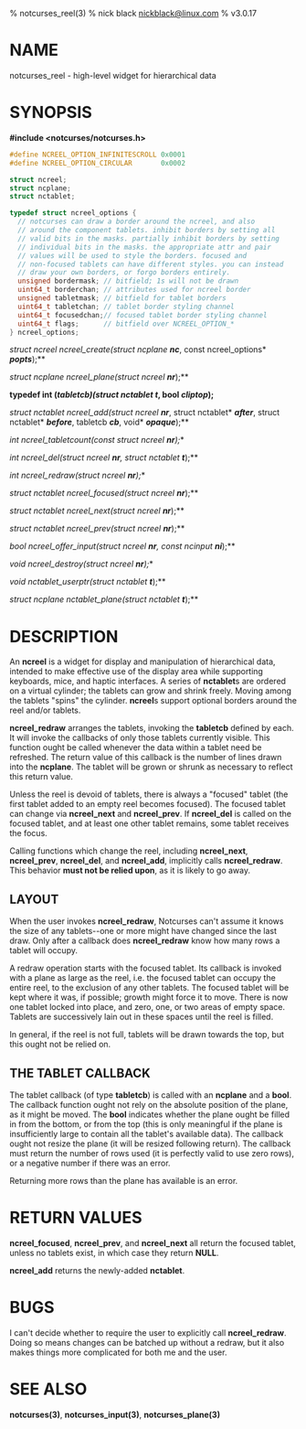 % notcurses_reel(3)
% nick black <nickblack@linux.com>
% v3.0.17

# NAME

notcurses_reel - high-level widget for hierarchical data

# SYNOPSIS

**#include <notcurses/notcurses.h>**

```c
#define NCREEL_OPTION_INFINITESCROLL 0x0001
#define NCREEL_OPTION_CIRCULAR       0x0002

struct ncreel;
struct ncplane;
struct nctablet;

typedef struct ncreel_options {
  // notcurses can draw a border around the ncreel, and also
  // around the component tablets. inhibit borders by setting all
  // valid bits in the masks. partially inhibit borders by setting
  // individual bits in the masks. the appropriate attr and pair
  // values will be used to style the borders. focused and
  // non-focused tablets can have different styles. you can instead
  // draw your own borders, or forgo borders entirely.
  unsigned bordermask; // bitfield; 1s will not be drawn
  uint64_t borderchan; // attributes used for ncreel border
  unsigned tabletmask; // bitfield for tablet borders
  uint64_t tabletchan; // tablet border styling channel
  uint64_t focusedchan;// focused tablet border styling channel
  uint64_t flags;      // bitfield over NCREEL_OPTION_*
} ncreel_options;
```

**struct ncreel* ncreel_create(struct ncplane* ***nc***, const ncreel_options* ***popts***);**

**struct ncplane* ncreel_plane(struct ncreel* ***nr***);**

**typedef int (*tabletcb)(struct nctablet* ***t***, bool ***cliptop***);**

**struct nctablet* ncreel_add(struct ncreel* ***nr***, struct nctablet* ***after***, struct nctablet* ***before***, tabletcb ***cb***, void* ***opaque***);**

**int ncreel_tabletcount(const struct ncreel* ***nr***);**

**int ncreel_del(struct ncreel* ***nr***, struct nctablet* ***t***);**

**int ncreel_redraw(struct ncreel* ***nr***);**

**struct nctablet* ncreel_focused(struct ncreel* ***nr***);**

**struct nctablet* ncreel_next(struct ncreel* ***nr***);**

**struct nctablet* ncreel_prev(struct ncreel* ***nr***);**

**bool ncreel_offer_input(struct ncreel* ***nr***, const ncinput* ***ni***);**

**void ncreel_destroy(struct ncreel* ***nr***);**

**void* nctablet_userptr(struct nctablet* ***t***);**

**struct ncplane* nctablet_plane(struct nctablet* ***t***);**

# DESCRIPTION

An **ncreel** is a widget for display and manipulation of hierarchical data,
intended to make effective use of the display area while supporting keyboards,
mice, and haptic interfaces. A series of **nctablet**s are ordered on a
virtual cylinder; the tablets can grow and shrink freely. Moving among the
tablets "spins" the cylinder. **ncreel**s support optional borders around
the reel and/or tablets.

**ncreel_redraw** arranges the tablets, invoking the **tabletcb** defined by
each. It will invoke the callbacks of only those tablets currently visible.
This function ought be called whenever the data within a tablet need be
refreshed. The return value of this callback is the number of lines drawn into
the **ncplane**. The tablet will be grown or shrunk as necessary to reflect
this return value.

Unless the reel is devoid of tablets, there is always a "focused" tablet (the
first tablet added to an empty reel becomes focused). The focused tablet can
change via **ncreel_next** and **ncreel_prev**. If **ncreel_del** is called on
the focused tablet, and at least one other tablet remains, some tablet receives
the focus.

Calling functions which change the reel, including **ncreel_next**,
**ncreel_prev**, **ncreel_del**, and **ncreel_add**, implicitly calls
**ncreel_redraw**. This behavior **must not be relied upon**, as it is likely
to go away.

## LAYOUT

When the user invokes **ncreel_redraw**, Notcurses can't assume it knows the
size of any tablets--one or more might have changed since the last draw. Only
after a callback does **ncreel_redraw** know how many rows a tablet will
occupy.

A redraw operation starts with the focused tablet. Its callback is invoked with
a plane as large as the reel, i.e. the focused tablet can occupy the entire
reel, to the exclusion of any other tablets. The focused tablet will be kept
where it was, if possible; growth might force it to move. There is now one
tablet locked into place, and zero, one, or two areas of empty space. Tablets
are successively lain out in these spaces until the reel is filled.

In general, if the reel is not full, tablets will be drawn towards the top, but
this ought not be relied on.

## THE TABLET CALLBACK

The tablet callback (of type **tabletcb**) is called with an **ncplane** and a
**bool**. The callback function ought not rely on the absolute position of the
plane, as it might be moved. The **bool** indicates whether the plane ought be
filled in from the bottom, or from the top (this is only meaningful if the
plane is insufficiently large to contain all the tablet's available data). The
callback ought not resize the plane (it will be resized following return). The
callback must return the number of rows used (it is perfectly valid to use zero
rows), or a negative number if there was an error.

Returning more rows than the plane has available is an error.

# RETURN VALUES

**ncreel_focused**, **ncreel_prev**, and **ncreel_next** all return the focused
tablet, unless no tablets exist, in which case they return **NULL**.

**ncreel_add** returns the newly-added **nctablet**.

# BUGS

I can't decide whether to require the user to explicitly call **ncreel_redraw**.
Doing so means changes can be batched up without a redraw, but it also makes
things more complicated for both me and the user.

# SEE ALSO

**notcurses(3)**,
**notcurses_input(3)**,
**notcurses_plane(3)**
